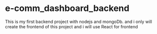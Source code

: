 # e-comm_dashboard_backend
This is my first backend project with nodejs and mongoDb. and i only will create the frontend of this project and i will use React for frontend
